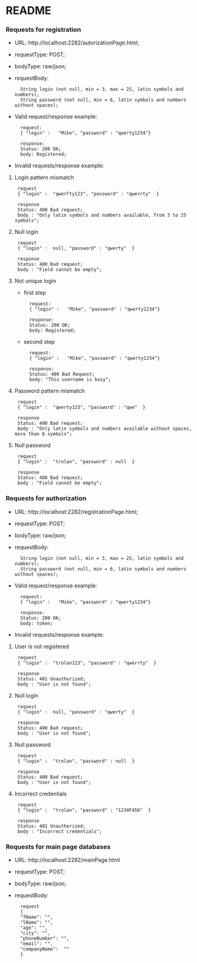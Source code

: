 # README #

### Requests for registration ###

- URL: http://localhost:2282/autorizationPage.html;
- requestType: POST;
- bodyType: raw/json;
- requestBody:

        String login (not null, min = 3, max = 25, latin symbols and numbers);    
        String password (not null, min = 6, latin symbols and numbers without spaces);

- Valid request/response example:

        request:  
        { "login" :   "Mike", "password" : "qwerty1234"}

        response:  
        Status: 200 OK;     
        body: Registered;

- Invalid requests/response example:

1) Login pattern mismatch

        request     
        { "login" :  "qwerГty123", "password" : "qwerrty"  }

        response    
        Status: 400 Bad request;    
        body : "Only latin symbols and numbers available, from 3 to 25 symbols";

2) Null login

        request     
        { "login" :  null, "password" : "qwerty"  }

        response    
        Status: 400 Bad request;    
        body : "Field cannot be empty";

3) Not unique login

    - first step

            request:  
            { "login" :   "Mike", "password" : "qwerty1234"}

            response:   
            Status: 200 OK;   
            body: Registered;

    - second step

            request:  
            { "login" :   "Mike", "password" : "qwerty1234"}

            response:   
            Status: 400 Bad Request;   
            body: "This username is busy";


4) Password pattern mismatch

        request     
        { "login" :  "qwerty123", "password" : "qwe"  }

        response    
        Status: 400 Bad request;    
        body : "Only latin symbols and numbers available without spaces, more than 6 symbols";

5) Null password

        request     
        { "login" :  "trolan", "password" : null  }

        response    
        Status: 400 Bad request;    
        body : "Field cannot be empty";

### Requests for authorization ###

- URL: http://localhost:2282/registrationPage.html;
- requestType: POST;
- bodyType: raw/json;
- requestBody:

        String login (not null, min = 3, max = 25, latin symbols and numbers);    
        String password (not null, min = 6, latin symbols and numbers without spaces);

- Valid request/response example:

        request:  
        { "login" :   "Mike", "password" : "qwerty1234"}

        response:  
        Status: 200 OK;     
        body: token;

- Invalid requests/response example:

1) User is not registered

        request     
        { "login" :  "trolan123", "password" : "qwerrty"  }

        response    
        Status: 401 Unauthorized;    
        body : "User is not found";

2) Null login

        request     
        { "login" :  null, "password" : "qwerty"  }

        response    
        Status: 400 Bad request;    
        body : "User is not found";
   
3) Null password

        request     
        { "login" :  "trolan", "password" : null  }

        response    
        Status: 400 Bad request;    
        body : "User is not found";

4) Incorrect credentials

        request     
        { "login" :  "trolan", "password" : "1234F456"  }

        response    
        Status: 401 Unauthorized;    
        body : "Incorrect credentials";

### Requests for main page databases ###

- URL: http://localhost:2282/mainPage.html
- requestType: POST;
- bodyType: raw/json;
- requestBody:

        request
        {
        "fName": "",
        "lName": "",
        "age": "",
        "city": "",
        "phoneNumber": "",
        "email": "",
        "companyName":  ""
        }


  
